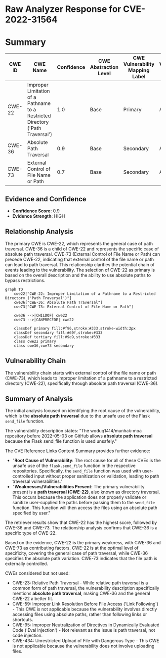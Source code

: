 # Raw Analyzer Response for CVE-2022-31564

# Summary
| CWE ID | CWE Name | Confidence | CWE Abstraction Level | CWE Vulnerability Mapping Label | CWE-Vulnerability Mapping Notes |
|---|---|---|---|---|---|
| CWE-22 | Improper Limitation of a Pathname to a Restricted Directory ('Path Traversal') | 1.0 | Base | Primary | Allowed |
| CWE-36 | Absolute Path Traversal | 0.9 | Base | Secondary | Allowed |
| CWE-73 | External Control of File Name or Path | 0.7 | Base | Secondary | Allowed |

## Evidence and Confidence

*   **Confidence Score:** 0.9
*   **Evidence Strength:** HIGH

## Relationship Analysis
The primary CWE is CWE-22, which represents the general case of path traversal. CWE-36 is a child of CWE-22 and represents the specific case of absolute path traversal. CWE-73 (External Control of File Name or Path) can precede CWE-22, indicating that external control of the file name or path can lead to path traversal. This relationship clarifies the potential chain of events leading to the vulnerability. The selection of CWE-22 as primary is based on the overall description and the ability to use absolute paths to bypass restrictions.

```mermaid
graph TD
    cwe22["CWE-22: Improper Limitation of a Pathname to a Restricted Directory ('Path Traversal')"]
    cwe36["CWE-36: Absolute Path Traversal"]
    cwe73["CWE-73: External Control of File Name or Path"]

    cwe36 -->|CHILDOF| cwe22
    cwe73 -->|CANPRECEDE| cwe22

    classDef primary fill:#f96,stroke:#333,stroke-width:2px
    classDef secondary fill:#69f,stroke:#333
    classDef tertiary fill:#9e9,stroke:#333
    class cwe22 primary
    class cwe36,cwe73 secondary
```

## Vulnerability Chain
The vulnerability chain starts with external control of the file name or path (CWE-73), which leads to improper limitation of a pathname to a restricted directory (CWE-22), specifically through absolute path traversal (CWE-36).

## Summary of Analysis
The initial analysis focused on identifying the root cause of the vulnerability, which is the **absolute path traversal** due to the unsafe use of the Flask `send_file` function.

The vulnerability description states: "The woduq1414/munhak-moa repository before 2022-05-03 on GitHub allows **absolute path traversal** because the Flask send_file function is used unsafely."

The CVE Reference Links Content Summary provides further evidence:
*   "**Root Cause of Vulnerability:** The root cause for all of these CVEs is the unsafe use of the `flask.send_file` function in the respective repositories. Specifically, the `send_file` function was used with user-controlled input without proper sanitization or validation, leading to path traversal vulnerabilities."
*   "**Weaknesses/Vulnerabilities Present**: The primary vulnerability present is a **path traversal (CWE-22)**, also known as directory traversal. This occurs because the application does not properly validate or sanitize user-supplied file paths before passing them to the `send_file` function. This function will then access the files using an absolute path specified by user."

The retriever results show that CWE-22 has the highest score, followed by CWE-36 and CWE-73. The relationship analysis confirms that CWE-36 is a specific type of CWE-22.

Based on the evidence, CWE-22 is the primary weakness, with CWE-36 and CWE-73 as contributing factors. CWE-22 is at the optimal level of specificity, covering the general case of path traversal, while CWE-36 specifies the absolute path variation. CWE-73 indicates that the file path is externally controlled.

CWEs considered but not used:
*   CWE-23: Relative Path Traversal - While relative path traversal is a common form of path traversal, the vulnerability description specifically mentions **absolute path traversal**, making CWE-36 and the general CWE-22 a better fit.
*   CWE-59: Improper Link Resolution Before File Access ('Link Following') - This CWE is not applicable because the vulnerability involves directly accessing files using absolute paths, rather than following links or shortcuts.
*   CWE-95: Improper Neutralization of Directives in Dynamically Evaluated Code ('Eval Injection') - Not relevant as the issue is path traversal, not code injection.
*   CWE-434: Unrestricted Upload of File with Dangerous Type - This CWE is not applicable because the vulnerability does not involve uploading files.
